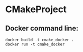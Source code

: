 # CMakeProject

## Docker command line:  
```
docker build -t cmake_docker .
docker run -t cmake_docker
```
